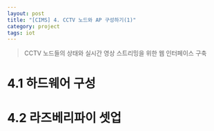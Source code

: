 ```yaml
---
layout: post
title: "[CIMS] 4. CCTV 노드와 AP 구성하기(1)"
category: project
tags: iot
---
```


> CCTV 노드들의 상태와 실시간 영상 스트리밍을 위한 웹 인터페이스 구축

<!--more-->

# 4.1 하드웨어 구성

# 4.2 라즈베리파이 셋업






<!-- Links -->
